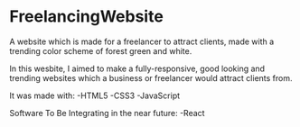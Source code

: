 # FreelancingWebsite
A website which is made for a freelancer to attract clients, made with a trending color scheme of forest green and white.

In this wesbite, I aimed to make a fully-responsive, good looking and trending websites which a business or freelancer 
would attract clients from. 


It was made with:
-HTML5
-CSS3
-JavaScript


Software To Be Integrating in the near future:
-React

